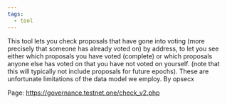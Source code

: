 ```yaml
---
tags:
  - tool
---
```

This tool lets you check proposals that have gone into voting (more precisely that someone has already voted on) by address, to let you see either which proposals you have voted (complete) or which proposals anyone else has voted on that you have not voted on yourself. (note that this will typically not include proposals for future epochs). These are unfortunate limitations of the data model we employ.  By opsecx

Page: https://governance.testnet.one/check_v2.php
